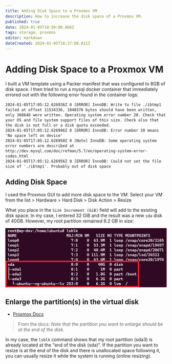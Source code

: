 ```yaml
---
title: Adding Disk Space to a Proxmox VM
description: How to increase the disk space of a Proxmox VM. 
published: true
date: 2024-01-05T18:50:00.866Z
tags: storage, proxmox
editor: markdown
dateCreated: 2024-01-05T18:37:08.811Z
---
```


# Adding Disk Space to a Proxmox VM

I built a VM template using a Packer manifest that was configured to 8GB of disk space. I then tried to run a mysql docker container that immediately errored out with the following error found in the container logs: 

```
2024-01-05T17:05:12.626936Z 0 [ERROR] InnoDB: Write to file ./ibtmp1 failed at offset 11534336, 1048576 bytes should have been written, only 368640 were written. Operating system error number 28. Check that your OS and file system support files of this size. Check also that the disk is not full or a disk quota exceeded.
2024-01-05T17:05:12.626946Z 0 [ERROR] InnoDB: Error number 28 means 'No space left on device'
2024-01-05T17:05:12.626950Z 0 [Note] InnoDB: Some operating system error numbers are described at http://dev.mysql.com/doc/refman/5.7/en/operating-system-error-codes.html
2024-01-05T17:05:12.626956Z 0 [ERROR] InnoDB: Could not set the file size of './ibtmp1'. Probably out of disk space
```

## Adding Disk Space

I used the Proxmox GUI to add more disk space to the VM. Select your VM from the list > Hardware > Hard Disk > Disk Action > Resize

What you place in the `Size Increment (GiB)` field will add to the existing disk space. In my case, I entered 32 GiB and the result was a new `sda` disk of 40GB. However, my root partition remained 6.2 GB in size:

![lsblk-root-partition.png](/images/lsblk-root-partition.png)

## Enlarge the partition(s) in the virtual disk
- [Proxmox Docs](https://pve.proxmox.com/wiki/Resize_disks)

> From the docs: *Note that the partition you want to enlarge should be at the end of the disk.* 

In my case, the `lsblk` command shows that my root partition (sda3) is already located at the "end of the disk (sda)". If the partition you want to resize is at the end of the disk and there is unallocated space following it, you can usually resize it while the system is running (online resizing). 

